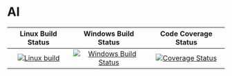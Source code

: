AI
=============
|Linux Build Status|Windows Build Status|Code Coverage Status|
|:--:|:--:|:--:|
[![Linux build](https://travis-ci.org/x2-HdW/AI.svg?branch=master)](https://travis-ci.org/x2-HdW/AI) | [![Windows Build Status](https://img.shields.io/appveyor/ci/x2-HdW/AI/master.svg?label=Windows%20build)](https://ci.appveyor.com/project/x2-HdW/AI/branch/master) | [![Coverage Status](https://coveralls.io/repos/github/x2-HdW/AI/badge.svg?branch=master)](https://coveralls.io/github/x2-HdW/AI?branch=master)

